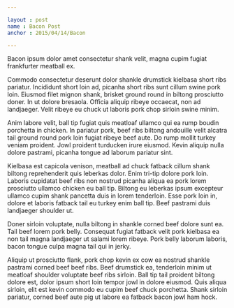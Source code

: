 ```yaml
---

layout : post
name : Bacon Post
anchor : 2015/04/14/Bacon

---
```


Bacon ipsum dolor amet consectetur shank velit, magna cupim fugiat frankfurter meatball ex. 

<!--end_excerpt-->

Commodo consectetur deserunt dolor shankle drumstick kielbasa short ribs pariatur. Incididunt short loin ad, picanha short ribs sunt cillum swine pork loin. Eiusmod filet mignon shank, brisket ground round in biltong prosciutto doner. In ut dolore bresaola. Officia aliquip ribeye occaecat, non ad landjaeger. Velit ribeye eu chuck ut laboris pork chop sirloin swine minim.

Anim labore velit, ball tip fugiat quis meatloaf ullamco qui ea rump boudin porchetta in chicken. In pariatur pork, beef ribs biltong andouille velit alcatra tail ground round pork loin fugiat ribeye beef aute. Do rump mollit turkey veniam proident. Jowl proident turducken irure eiusmod. Kevin aliquip nulla dolore pastrami, picanha tongue ad laborum pariatur sint.

Kielbasa est capicola venison, meatball ad chuck fatback cillum shank biltong reprehenderit quis leberkas dolor. Enim tri-tip dolore pork loin. Laboris cupidatat beef ribs non nostrud picanha aliqua ea pork lorem prosciutto ullamco chicken eu ball tip. Biltong eu leberkas ipsum excepteur ullamco cupim shank pancetta duis in lorem tenderloin. Esse pork loin in, dolore et laboris fatback tail eu turkey enim ball tip. Beef pastrami duis landjaeger shoulder ut.

Doner sirloin voluptate, nulla biltong in shankle corned beef dolore sunt ea. Tail beef lorem pork belly. Consequat fugiat fatback velit pork kielbasa ea non tail magna landjaeger ut salami lorem ribeye. Pork belly laborum laboris, bacon tongue culpa magna tail qui in jerky.

Aliquip ut prosciutto flank, pork chop kevin ex cow ea nostrud shankle pastrami corned beef beef ribs. Beef drumstick ea, tenderloin minim ut meatloaf shoulder voluptate beef ribs sirloin. Ball tip tail proident biltong dolore est, dolor ipsum short loin tempor jowl in dolore eiusmod. Quis aliqua sirloin, elit est kevin commodo eu cupim beef chuck porchetta. Shank sirloin pariatur, corned beef aute pig ut labore ea fatback bacon jowl ham hock.

        
